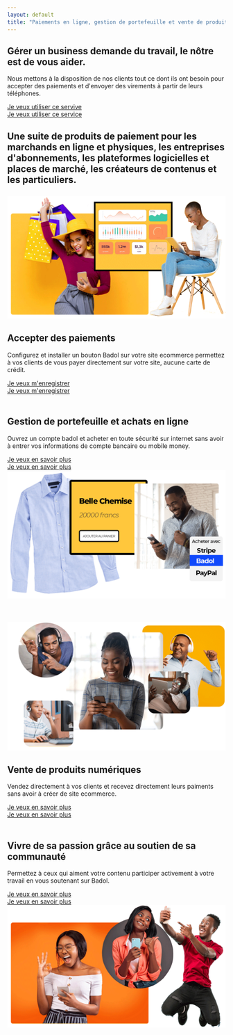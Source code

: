 ```yaml
---
layout: default
title: "Paiements en ligne, gestion de portefeuille et vente de produits virtuels"
---
```


<div class="container-fluid bd-hero">
    <div class="row">
        <div class="col-lg-6 col-12 m-top-big m-bottom-mini">
            <h2 class="hero-titre m-left-mini m-right-mini">
                Gérer un business demande du travail, le nôtre est de vous aider.
            </h2>
            <p class="m-left-mini m-right-mini">
				Nous mettons à la disposition de nos clients tout ce dont ils ont besoin pour accepter des paiements et d'envoyer des virements à partir de leurs téléphones.
            </p>
            <div class="d-xxl-block d-xl-block d-lg-block d-md-block d-sm-block d-none">
				<a href="https://forms.gle/ki2d6GTLP6f7C4dX8" class="btn btn-primary m-left-mini m-right-mini" target="_blank">
					Je veux utiliser ce servive
				</a>
			</div>
			<div class="text-center d-xxl-none d-xl-none d-lg-none d-md-none d-sm-none d-block">
			<a href="https://forms.gle/ki2d6GTLP6f7C4dX8" class="btn btn-primary btn-sm m-left-mini m-right-mini" target="_blank">
			Je veux utiliser ce service
			</a>
			</div>
            </div>
        <div class="col-lg-6 col-12 pay-hero">
        </div>
    </div>
</div>

<div class="container">
	<div class="row">
		<div class="col-lg-8 offset-lg-2" style="margin-top: 5%; margin-bottom: 5%;">
			<h2 class="intro-text">
						Une suite de produits de paiement pour les marchands en ligne et physiques, les entreprises d'abonnements, les plateformes logicielles et places de marché, les créateurs de contenus et les particuliers.
			</h2>
		</div>
	</div>
</div>
<div class="container" style="margin-top: 5%; margin-bottom: 5%;">
	<div class="row">
		<div class="col-lg-7 col-12">
			<img src="assets/images/badol-vente.png" alt="" class="img-fluid">
		</div>
		<div class="col-lg-5 col-12">
			<h2 class="fw-bold s-titre m-top-big m-left-mini m-right-mini">
				Accepter des paiements
			</h2>
			<p class="m-left-mini m-right-mini">
				Configurez et installer un bouton Badol sur votre site ecommerce permettez à vos clients de vous payer directement sur votre site, aucune carte de crédit.
			</p>
			<div class="d-xxl-block d-xl-block d-lg-block d-md-block d-sm-block d-none">
				<a href="https://forms.gle/ki2d6GTLP6f7C4dX8" class="btn btn-primary m-left-mini m-right-mini">
					Je veux m'enregistrer
				</a>
			</div>
			<div class="text-center d-xxl-none d-xl-none d-lg-none d-md-none d-sm-none d-block">
			<a href="https://forms.gle/ki2d6GTLP6f7C4dX8" class="btn btn-primary btn-sm m-left-mini m-right-mini">
			Je veux m'enregistrer
			</a>
			</div>
		</div>
	</div>
</div>
<div class="container" style="margin-top: 10%; margin-bottom: 5%;">
	<div class="row">
		<div class="col-lg-5 order-lg-first order-last col-12">
			<h2 class="fw-bold s-titre m-top-big m-left-mini m-right-mini">
				Gestion de portefeuille et achats en ligne
			</h2>
			<p class="m-left-mini m-right-mini">
				Ouvrez un compte badol et acheter en toute sécurité sur internet sans avoir à entrer vos informations de compte bancaire ou mobile money.
			</p>
			<div class="d-xxl-block d-xl-block d-lg-block d-md-block d-sm-block d-none">
				<a href="" class="btn btn-primary m-left-mini m-right-mini">
					Je veux en savoir plus
				</a>
			</div>
			<div class="text-center d-xxl-none d-xl-none d-lg-none d-md-none d-sm-none d-block">
			<a href="" class="btn btn-primary btn-sm m-left-mini m-right-mini m-bottom-big">
			Je veux en savoir plus
			</a>
			</div>
		</div>
		<div class="col-lg-7 col-12">
			<img src="assets/images/badol-achat.png" alt="" class="img-fluid">
		</div>
	</div>
</div>
<div class="container" style="margin-top: 10%; margin-bottom: 5%;">
	<div class="row">
		<div class="col-lg-7 col-12">
			<img src="assets/images/badol-vive.png" alt="" class="img-fluid">
		</div>
		<div class="col-lg-5 col-12">
			<h2 class="fw-bold s-titre m-top-big m-left-mini m-right-mini">
				Vente de produits numériques
			</h2>
			<p class="m-left-mini m-right-mini">
				Vendez directement à vos clients et recevez directement leurs paiments sans avoir à créer de site ecommerce.
			</p>
			<div class="d-xxl-block d-xl-block d-lg-block d-md-block d-sm-block d-none">
				<a href="/teka/" class="btn btn-primary m-left-mini m-right-mini">
					Je veux en savoir plus
				</a>
			</div>
			<div class="text-center m-bottom-big d-xxl-none d-xl-none d-lg-none d-md-none d-sm-none d-block">
			<a href="/teka/" class="btn btn-primary btn-sm m-left-mini m-right-mini">
			Je veux en savoir plus
			</a>
			</div>
		</div>
	</div>
</div>

<div class="container" style="margin-top: 10%; margin-bottom: 5%;">
	<div class="row">
		<div class="col-lg-5 col-12 order-lg-first order-last">
			<h2 class="fw-bold s-titre m-top-big m-left-mini m-right-mini">
				Vivre de sa passion grâce au soutien  de sa communauté
			</h2>
			<p class="m-left-mini m-right-mini">
				Permettez à ceux qui aiment votre contenu participer activement à votre travail en vous soutenant sur Badol.
			</p>
			<div class="d-xxl-block d-xl-block d-lg-block d-md-block d-sm-block d-none">
				<a href="/souf/" class="btn btn-primary m-left-mini m-right-mini">
					Je veux en savoir plus
				</a>
			</div>
			<div class="text-center d-xxl-none d-xl-none d-lg-none d-md-none d-sm-none d-block">
			<a href="/souf/" class="btn btn-primary btn-sm m-left-mini m-right-mini m-bottom-big">
			Je veux en savoir plus
			</a>
			</div>
		</div>
		<div class="col-lg-7 col-12">
			<img src="assets/images/souf-rec.png" alt="" class="img-fluid">
		</div>
	</div>
</div>
